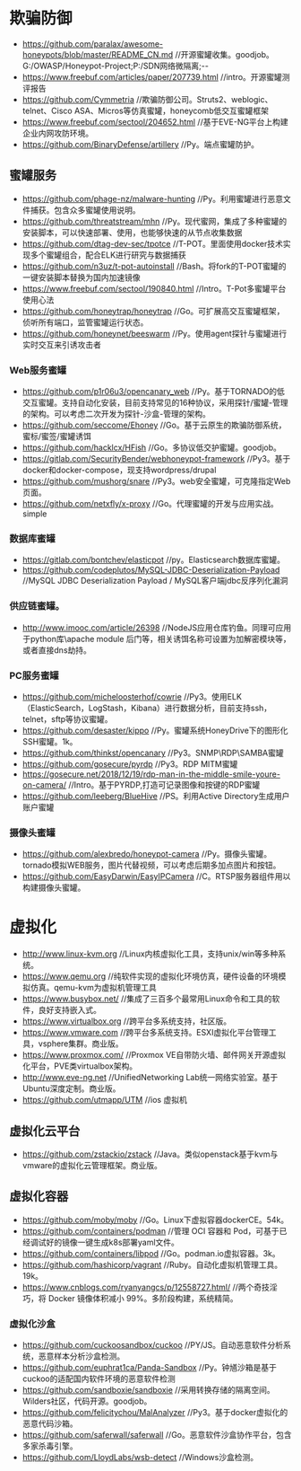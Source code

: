 # 欺骗防御
- https://github.com/paralax/awesome-honeypots/blob/master/README_CN.md    //开源蜜罐收集。goodjob。G:/OWASP/Honeypot-Project;P:/SDN网络微隔离;--
- https://www.freebuf.com/articles/paper/207739.html    //intro。开源蜜罐测评报告
- https://github.com/Cymmetria    //欺骗防御公司。Struts2、weblogic、telnet、Cisco ASA、Micros等仿真蜜罐，honeycomb低交互蜜罐框架
- https://www.freebuf.com/sectool/204652.html    //基于EVE-NG平台上构建企业内网攻防环境。
- https://github.com/BinaryDefense/artillery    //Py。端点蜜罐防护。
## 蜜罐服务
- https://github.com/phage-nz/malware-hunting    //Py。利用蜜罐进行恶意文件捕获。包含众多蜜罐使用说明。
- https://github.com/threatstream/mhn    //Py。现代蜜网，集成了多种蜜罐的安装脚本，可以快速部署、使用，也能够快速的从节点收集数据
- https://github.com/dtag-dev-sec/tpotce    //T-POT。里面使用docker技术实现多个蜜罐组合，配合ELK进行研究与数据捕获
- https://github.com/n3uz/t-pot-autoinstall    //Bash。将fork的T-POT蜜罐的一键安装脚本替换为国内加速镜像
- https://www.freebuf.com/sectool/190840.html    //Intro。T-Pot多蜜罐平台使用心法
- https://github.com/honeytrap/honeytrap    //Go。可扩展高交互蜜罐框架，侦听所有端口，监管蜜罐运行状态。
- https://github.com/honeynet/beeswarm    //Py。使用agent探针与蜜罐进行实时交互来引诱攻击者
### Web服务蜜罐
- https://github.com/p1r06u3/opencanary_web    //Py。基于TORNADO的低交互蜜罐。支持自动化安装，目前支持常见的16种协议，采用探针/蜜罐-管理的架构。可以考虑二次开发为探针-沙盒-管理的架构。
- https://github.com/seccome/Ehoney    //Go。基于云原生的欺骗防御系统，蜜标/蜜签/蜜罐诱饵
- https://github.com/hacklcx/HFish    //Go。多协议低交护蜜罐。goodjob。
- https://gitlab.com/SecurityBender/webhoneypot-framework    //Py3。基于docker和docker-compose，现支持wordpress/drupal
- https://github.com/mushorg/snare    //Py3。web安全蜜罐，可克隆指定Web页面。
- https://github.com/netxfly/x-proxy    //Go。代理蜜罐的开发与应用实战。simple
### 数据库蜜罐
- https://gitlab.com/bontchev/elasticpot    //py。Elasticsearch数据库蜜罐。
- https://github.com/codeplutos/MySQL-JDBC-Deserialization-Payload    //MySQL JDBC Deserialization Payload / MySQL客户端jdbc反序列化漏洞
### 供应链蜜罐。
- http://www.imooc.com/article/26398    //NodeJS应用仓库钓鱼。同理可应用于python库\apache module 后门等，相关诱饵名称可设置为加解密模块等，或者直接dns劫持。
### PC服务蜜罐
- https://github.com/micheloosterhof/cowrie    //Py3。使用ELK（ElasticSearch，LogStash，Kibana）进行数据分析，目前支持ssh，telnet，sftp等协议蜜罐。
- https://github.com/desaster/kippo    //Py。蜜罐系统HoneyDrive下的图形化SSH蜜罐。1k。
- https://github.com/thinkst/opencanary    //Py3。SNMP\RDP\SAMBA蜜罐
- https://github.com/gosecure/pyrdp    //Py3。RDP MITM蜜罐
- https://gosecure.net/2018/12/19/rdp-man-in-the-middle-smile-youre-on-camera/    //Intro。基于PYRDP,打造可记录图像和按键的RDP蜜罐
- https://github.com/leeberg/BlueHive    //PS。利用Active Directory生成用户账户蜜罐
### 摄像头蜜罐
- https://github.com/alexbredo/honeypot-camera    //Py。摄像头蜜罐。tornado模拟WEB服务，图片代替视频，可以考虑后期多加点图片和按钮。
- https://github.com/EasyDarwin/EasyIPCamera    //C。RTSP服务器组件用以构建摄像头蜜罐。

# 虚拟化
- http://www.linux-kvm.org    //Linux内核虚拟化工具，支持unix/win等多种系统。
- https://www.qemu.org    //纯软件实现的虚拟化环境仿真，硬件设备的环境模拟仿真。qemu-kvm为虚拟机管理工具
- https://www.busybox.net/    //集成了三百多个最常用Linux命令和工具的软件，良好支持嵌入式。
- https://www.virtualbox.org    //跨平台多系统支持，社区版。
- https://www.vmware.com    //跨平台多系统支持。ESXI虚拟化平台管理工具，vsphere集群。商业版。
- https://www.proxmox.com/    //Proxmox VE自带防火墙、邮件网关开源虚拟化平台，PVE类virtualbox架构。
- http://www.eve-ng.net    //UnifiedNetworking Lab统一网络实验室。基于Ubuntu深度定制。商业版。
- https://github.com/utmapp/UTM    //ios 虚拟机
## 虚拟化云平台
- https://github.com/zstackio/zstack    //Java。类似openstack基于kvm与vmware的虚拟化云管理框架。商业版。
## 虚拟化容器
- https://github.com/moby/moby    //Go。Linux下虚拟容器dockerCE。54k。
- https://github.com/containers/podman    //管理 OCI 容器和 Pod，可基于已经调试好的镜像一键生成k8s部署yaml文件。
- https://github.com/containers/libpod    //Go。podman.io虚拟容器。3k。
- https://github.com/hashicorp/vagrant    //Ruby。自动化虚拟机管理工具。19k。
- https://www.cnblogs.com/ryanyangcs/p/12558727.html/    //两个奇技淫巧，将 Docker 镜像体积减小 99%。多阶段构建，系统精简。
### 虚拟化沙盒
- https://github.com/cuckoosandbox/cuckoo    //PY/JS。自动恶意软件分析系统，恶意样本分析沙盒检测。
- https://github.com/euphrat1ca/Panda-Sandbox    //Py。钟馗沙箱是基于cuckoo的适配国内软件环境的恶意软件检测
- https://github.com/sandboxie/sandboxie    //采用转换存储的隔离空间。Wilders社区，代码开源。goodjob。
- https://github.com/felicitychou/MalAnalyzer    //Py3。基于docker虚拟化的恶意代码沙箱。
- https://github.com/saferwall/saferwall    //Go。恶意软件沙盒协作平台，包含多家杀毒引擎。
- https://github.com/LloydLabs/wsb-detect    //Windows沙盒检测。